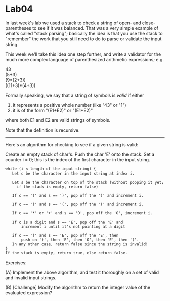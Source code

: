 # Lab04

In last week's lab we used a stack to check a string
of open- and close- parentheses to see if it was
balanced.  That was a very simple example of what's
called "stack parsing"; basically the idea is that you
use the stack to "remember" the work that you still need
to do to parse or validate the input string.

This week we'll take this idea one step further, and 
write a validator for the much more complex language
of parenthesized arithmetic expressions; e.g.

43  
(5+3)  
(9*(2+3))  
((11+3)*(4+3))


Formally speaking, we say that a string of symbols is *valid* if either

1. it represents a positive whole number (like "43" or "1")
2. it is of the form "(E1+E2)" or "(E1*E2)"

where both E1 and E2 are valid strings of symbols.

Note that the definition is recursive.

-------------------------------------------------------------------------

Here's an algorithm for checking to see if a given string is valid:

Create an empty stack of char's.
Push the char 'E' onto the stack.
Set a counter i = 0; 
this is the index of the first character in the input string.

    while (i < length of the input string) {
       Let c be the character in the input string at index i.

       Let s be the character on top of the stack (without popping it yet;
         if the stack is empty, return false)

       If c == ')' and s == ')', pop off the ')' and increment i.

       If c == '(' and s == '(', pop off the '(' and increment i.

       If c == '*' or '+' and s == 'O', pop off the 'O', increment i.

       If c is a digit and s == 'E', pop off the 'E' and 
           increment i until it's not pointing at a digit

       if c == '(' and s == 'E', pop off the 'E', then
           push on ')', then 'E', then 'O', then 'E', then '('.
       In any other case, return false since the string is invalid!
    }
    If the stack is empty, return true, else return false.

Exercises:

(A) Implement the above algorithm, and test it thoroughly on a
set of valid and invalid input strings.

(B) [Challenge] Modify the algorithm to return the 
integer value of the evaluated expression?



